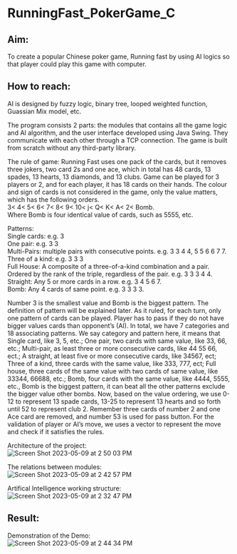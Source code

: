 # RunningFast_PokerGame_C

## Aim: 
To create a popular Chinese poker game, Running fast by using AI logics so that player could play this game with computer.  

## How to reach: 
AI is designed by fuzzy logic, binary tree, looped weighted function, Guassian Mix model, etc.

The program consists 2 parts: the modules that contains all the game logic and AI algorithm, and the user interface developed using Java Swing. They communicate with each other through a TCP connection. The game is built from scratch without any third-party library.  

The rule of game:
Running Fast uses one pack of the cards, but it removes three jokers, two card 2s and one ace, which in total has 48 cards, 13 spades, 13 hearts, 13 diamonds, and 13 clubs. Game can be played for 3 players or 2, and for each player, it has 18 cards on their hands. The colour and sign of cards is not considered in the game, only the value matters, which has the following orders.  
3< 4< 5< 6< 7< 8< 9< 10< j< Q< K< A< 2< Bomb.  
Where Bomb is four identical value of cards, such as 5555, etc.  

Patterns:  
Single cards: e.g. 3  
One pair: e.g. 3 3  
Multi-Pairs: multiple pairs with consecutive points. e.g. 3 3 4 4, 5 5 6 6 7 7.  
Three of a kind: e.g. 3 3 3  
Full House: A composite of a three-of-a-kind combination and a pair. Ordered by the rank of the triple, regardless of the pair. e.g. 3 3 3 4 4.  
Straight: Any 5 or more cards in a row. e.g. 3 4 5 6 7.  
Bomb: Any 4 cards of same point. e.g. 3 3 3 3.  

Number 3 is the smallest value and Bomb is the biggest pattern. The definition of pattern will be explained later. As it ruled, for each turn, only one pattern of cards can be played. Player has to pass if they do not have bigger values cards than opponent’s (AI). In total, we have 7 categories and 18 associating patterns. We say category and pattern here, it means that Single card, like 3, 5, etc.; One pair, two cards with same value, like 33, 66, etc.; Multi-pair, as least three or more consecutive cards, like 44 55 66, ect.; A straight, at least five or more consecutive cards, like 34567, ect; Three of a kind, three cards with the same value, like 333, 777, ect; Full house, three cards of the same value with two cards of same value, like 33344, 66688, etc.; Bomb, four cards with the same value, like 4444, 5555, etc., Bomb is the biggest pattern, it can beat all the other patterns exclude the bigger value other bombs. Now, based on the value ordering, we use 0-12 to represent 13 spade cards, 13-25 to represent 13 hearts and so forth until 52 to represent club 2. Remember three cards of number 2 and one Ace card are removed, and number 53 is used for pass button. For the validation of player or AI’s move, we uses a vector to represent the move and check if it satisfies the rules.

Architecture of the project:  
![Screen Shot 2023-05-09 at 2 50 03 PM](https://github.com/btbbtzhang/RunningFast_PokerGame_C/assets/34163897/adbf5183-28d9-4364-b259-6d9ac5d3a452)


The relations between modules:  
![Screen Shot 2023-05-09 at 2 42 57 PM](https://github.com/btbbtzhang/RunningFast_PokerGame_C/assets/34163897/ddd08bb7-31de-4c5e-b1b5-d43f77c380ce)


Artifical Intelligence working structure:  
![Screen Shot 2023-05-09 at 2 32 47 PM](https://github.com/btbbtzhang/RunningFast_PokerGame_C/assets/34163897/61c2a141-c6e7-4bd9-8db3-dd18c5e61b00)

## Result:
Demonstration of the Demo:  
![Screen Shot 2023-05-09 at 2 44 34 PM](https://github.com/btbbtzhang/RunningFast_PokerGame_C/assets/34163897/a2d73813-a075-4a78-a1d0-355989817156)
